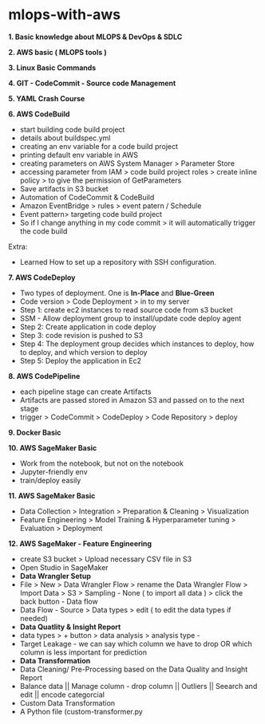 # mlops-with-aws

**1. Basic knowledge about MLOPS & DevOps & SDLC**

**2. AWS basic ( MLOPS tools )**

**3. Linux Basic Commands**

**4. GIT - CodeCommit - Source code Management**

**5. YAML Crash Course**

**6. AWS CodeBuild**
   - start building code build project
   - details about buildspec.yml
   - creating an env variable for a code build project
   - printing default env variable in AWS
   - creating parameters on AWS System Manager > Parameter Store
   - accessing parameter from IAM > code build project roles > create inline policy > to give the permission of GetParameters
   - Save artifacts in S3 bucket
   - Automation of CodeCommit & CodeBuild
   - Amazon EventBridge > rules > event patern / Schedule
   - Event pattern> targeting code build project
   - So if I change anything in my code commit > it will automatically trigger the code build
     
Extra:
 - Learned How to set up a repository with SSH configuration.

**7. AWS CodeDeploy**
  - Two types of deployment. One is **In-Place** and **Blue-Green**
  - Code version > Code Deployment > in to my server
  - Step 1: create ec2 instances to read source code from s3 bucket
  - SSM - Allow deployment group to install/update code deploy agent
  - Step 2: Create application in code deploy
  - Step 3: code revision is pushed to S3
  - Step 4: The deployment group decides which instances to deploy, how to deploy, and which version to deploy
  - Step 5: Deploy the application in Ec2

**8. AWS CodePipeline**
  - each pipeline stage can create Artifacts
  - Artifacts are passed stored in Amazon S3 and passed on to the next stage
  - trigger > CodeCommit > CodeDeploy > Code Repository > deploy

**9. Docker Basic**

**10. AWS SageMaker Basic**
  - Work from the notebook, but not on the notebook
  - Jupyter-friendly env
  - train/deploy easily

**11. AWS SageMaker Basic**
  - Data Collection > Integration > Preparation & Cleaning > Visualization
  - Feature Engineering > Model Training & Hyperparameter tuning > Evaluation > Deployment

**12. AWS SageMaker - Feature Engineering**
  - create S3 bucket > Upload necessary CSV file in S3
  - Open Studio in SageMaker
  - **Data Wrangler Setup**
  - File > New > Data Wrangler Flow > rename the Data Wrangler Flow > Import Data > S3 > Sampling - None ( to import all data ) > click the back button - Data flow
  - Data Flow - Source > Data types > edit ( to edit the data types if needed)
  - **Data Quatlity & Insight Report**
  - data types > + button > data analysis > analysis type - 
  - Target Leakage - we can say which column we have to drop OR which column is less important for prediction
  - **Data Transformation**
  - Data Cleaning/ Pre-Processing based on the Data Quality and Insight Report
  - Balance data || Manage column - drop column || Outliers || Seearch and edit || encode categorcial
  - Custom Data Transformation
  - A Python file (custom-transformer.py
